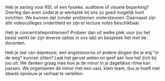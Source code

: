 Heb je aanleg voor RSI, of een fysieke, auditieve of visuele beperking? Overleg dan even zodat je je werkplek bij ons zo goed mogelijk kunt inrichten. We kunnen dat zonder problemen ondersteunen. Daarnaast zijn alle videocolleges ondertiteld en zijn er lecture notes beschikbaar.

Heb je concentratieproblemen? Probeer dan uit welke plek voor jou het beste werkt (er zijn diverse opties in ons lab) en bespreek het met de docenten.

Heb je last van depressie, een angststoornis of andere dingen die je erg "in de weg" kunnen zitten? Laat het gerust weten en geef aan hoe het zich bij jou uit. We denken graag mee hoe je de minor in je dagelijkse ritme kan passen. We organiseren de minor met een vast, klein team, dus je hoeft niet steeds opnieuw je verhaal te vertellen.
